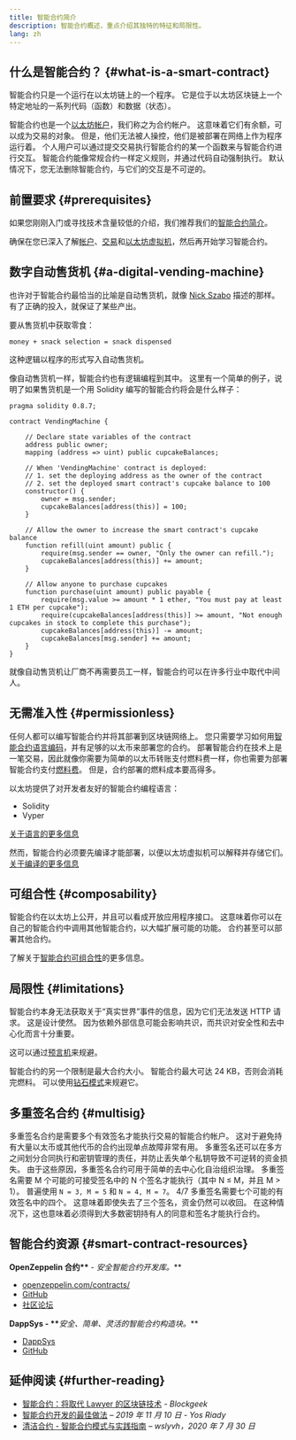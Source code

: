 ```yaml
---
title: 智能合约简介
description: 智能合约概述，重点介绍其独特的特征和局限性。
lang: zh
---
```


## 什么是智能合约？ {#what-is-a-smart-contract}

智能合约只是一个运行在以太坊链上的一个程序。 它是位于以太坊区块链上一个特定地址的一系列代码（函数）和数据（状态）。

智能合约也是一个[以太坊帐户](/developers/docs/accounts/)，我们称之为合约帐户。 这意味着它们有余额，可以成为交易的对象。 但是，他们无法被人操控，他们是被部署在网络上作为程序运行着。 个人用户可以通过提交交易执行智能合约的某一个函数来与智能合约进行交互。 智能合约能像常规合约一样定义规则，并通过代码自动强制执行。 默认情况下，您无法删除智能合约，与它们的交互是不可逆的。

## 前置要求 {#prerequisites}

如果您刚刚入门或寻找技术含量较低的介绍，我们推荐我们的[智能合约简介](/smart-contracts/)。

确保在您已深入了解[帐户](/developers/docs/accounts/)、[交易](/developers/docs/transactions/)和[以太坊虚拟机](/developers/docs/evm/)，然后再开始学习智能合约。

## 数字自动售货机 {#a-digital-vending-machine}

也许对于智能合约最恰当的比喻是自动售货机，就像 [Nick Szabo](https://unenumerated.blogspot.com/) 描述的那样。 有了正确的投入，就保证了某些产出。

要从售货机中获取零食：

```
money + snack selection = snack dispensed
```

这种逻辑以程序的形式写入自动售货机。

像自动售货机一样，智能合约也有逻辑编程到其中。 这里有一个简单的例子，说明了如果售货机是一个用 Solidity 编写的智能合约将会是什么样子：

```solidity
pragma solidity 0.8.7;

contract VendingMachine {

    // Declare state variables of the contract
    address public owner;
    mapping (address => uint) public cupcakeBalances;

    // When 'VendingMachine' contract is deployed:
    // 1. set the deploying address as the owner of the contract
    // 2. set the deployed smart contract's cupcake balance to 100
    constructor() {
        owner = msg.sender;
        cupcakeBalances[address(this)] = 100;
    }

    // Allow the owner to increase the smart contract's cupcake balance
    function refill(uint amount) public {
        require(msg.sender == owner, "Only the owner can refill.");
        cupcakeBalances[address(this)] += amount;
    }

    // Allow anyone to purchase cupcakes
    function purchase(uint amount) public payable {
        require(msg.value >= amount * 1 ether, "You must pay at least 1 ETH per cupcake");
        require(cupcakeBalances[address(this)] >= amount, "Not enough cupcakes in stock to complete this purchase");
        cupcakeBalances[address(this)] -= amount;
        cupcakeBalances[msg.sender] += amount;
    }
}
```

就像自动售货机让厂商不再需要员工一样，智能合约可以在许多行业中取代中间人。

## 无需准入性 {#permissionless}

任何人都可以编写智能合约并将其部署到区块链网络上。 您只需要学习如何用[智能合约语言编码](/developers/docs/smart-contracts/languages/)，并有足够的以太币来部署您的合约。 部署智能合约在技术上是一笔交易，因此就像你需要为简单的以太币转账支付燃料费一样，你也需要为部署智能合约支付[燃料费](/developers/docs/gas/)。 但是，合约部署的燃料成本要高得多。

以太坊提供了对开发者友好的智能合约编程语言：

- Solidity
- Vyper

[关于语言的更多信息](/developers/docs/smart-contracts/languages/)

然而，智能合约必须要先编译才能部署，以便以太坊虚拟机可以解释并存储它们。 [关于编译的更多信息](/developers/docs/smart-contracts/compiling/)

## 可组合性 {#composability}

智能合约在以太坊上公开，并且可以看成开放应用程序接口。 这意味着你可以在自己的智能合约中调用其他智能合约，以大幅扩展可能的功能。 合约甚至可以部署其他合约。

了解关于[智能合约可组合性](/developers/docs/smart-contracts/composability/)的更多信息。

## 局限性 {#limitations}

智能合约本身无法获取关于“真实世界”事件的信息，因为它们无法发送 HTTP 请求。 这是设计使然。 因为依赖外部信息可能会影响共识，而共识对安全性和去中心化而言十分重要。

这可以通过[预言机](/developers/docs/oracles/)来规避。

智能合约的另一个限制是最大合约大小。 智能合约最大可达 24 KB，否则会消耗完燃料。 可以使用[钻石模式](https://eips.nexus.org/EIPS/eip-2535)来规避它。

## 多重签名合约 {#multisig}

多重签名合约是需要多个有效签名才能执行交易的智能合约帐户。 这对于避免持有大量以太币或其他代币的合约出现单点故障非常有用。 多重签名还可以在多方之间划分合同执行和密钥管理的责任，并防止丢失单个私钥导致不可逆转的资金损失。 由于这些原因，多重签名合约可用于简单的去中心化自治组织治理。 多重签名需要 M 个可能的可接受签名中的 N 个签名才能执行（其中 N ≤ M，并且 M > 1）。 普遍使用 `N = 3, M = 5` 和 `N = 4, M = 7`。 4/7 多重签名需要七个可能的有效签名中的四个。 这意味着即使失去了三个签名，资金仍然可以收回。 在这种情况下，这也意味着必须得到大多数密钥持有人的同意和签名才能执行合约。

## 智能合约资源 {#smart-contract-resources}

**OpenZeppelin 合约\*\*** - _安全智能合约开发库。_\*\*

- [openzeppelin.com/contracts/](https://openzeppelin.com/contracts/)
- [GitHub](https://github.com/OpenZeppelin/openzeppelin-contracts)
- [社区论坛](https://forum.openzeppelin.com/c/general/16)

**DappSys - \*\***_安全、简单、灵活的智能合约构造块。_\*\*

- [DappSys](https://dappsys.readthedocs.io/)
- [GitHub](https://github.com/dapphub/dappsys)

## 延伸阅读 {#further-reading}

- [智能合约：将取代 Lawyer 的区块链技术](https://blockgeeks.com/guides/smart-contracts/) _- Blockgeek_
- [智能合约开发的最佳做法](https://yos.io/2019/11/10/smart-contract-development-best-practices/) _– 2019 年 11 月 10 日 - Yos Riady_
- [清洁合约 - 智能合约模式与实践指南](https://www.wslyvh.com/clean-contracts/) _– wslyvh，2020 年 7 月 30 日_
